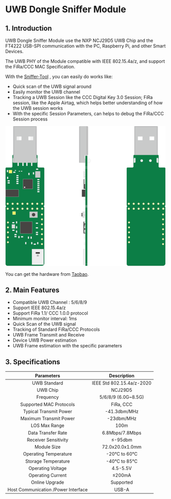 # UWB Dongle Sniffer Module

## 1. Introduction
UWB Dongle Sniffer Module use the NXP NCJ29D5 UWB Chip and the FT4222 USB-SPI communication with the PC, Raspberry Pi, and other Smart Devices.

The UWB PHY of the Module compatible with IEEE 802.15.4a/z, and support the FiRa/CCC MAC Specification.

With the [Sniffer-Tool]() , you can easily do works like:

 - Quick scan of the UWB signal around
 - Easily monitor the UWB channel
 - Tracking a UWB Session like the CCC Digital Key 3.0 Session; FiRa session, like the Apple Airtag, which helps better understanding of how the UWB session works
 - With the specific Session Parameters, can helps to debug the FiRa/CCC Session process


![UWB Dongle Device](fig/uwb_dongle.png)

You can get the hardware from [Taobao](https://item.taobao.com/item.htm?ft=t&id=846844890768).

## 2. Main Features

- Compatible UWB Channel : 5/6/8/9
- Support IEEE 802.15.4a/z
- Support FiRa 1.1/ CCC 1.0.0 protocol
- Minimum monitor interval: 1ms
- Quick Scan of the UWB signal
- Tracking of Standard FiRa/CCC Protocols
- UWB Frame Transmit and Receive
- Device UWB Power estimation
- UWB Frame estimation with the specific parameters


## 3. Specifications

|             Parameters              |        Description        |
| :---------------------------------: | :-----------------------: |
|            UWB Standard             | IEEE Std 802.15.4a/z-2020 |
|              UWB Chip               |          NCJ29D5          |
|              Frequency              |    5/6/8/9 (6.0G~8.5G)    |
|       Supported MAC Protocols       |         FiRa, CCC         |
|       Typical Transmit Power        |       -41.3dbm/MHz        |
|       Maximum Transmit Power        |        -23dbm/MHz         |
|            LOS Max Range            |           100m            |
|         Data Transfer Rate          |      6.8Mbps/7.8Mbps      |
|        Receiver Sensitivity         |          ≤-95dbm          |
|             Module Size             |      72.0x20.0x1.0mm      |
|        Operating Temperature        |       -20°C to 60°C       |
|         Storage Temperature         |       -40°C to 85°C       |
|          Operating Voltage          |         4.5-5.5V          |
|          Operating Current          |          ≤200mA           |
|           Online Upgrade            |         Supported         |
| Host Communication /Power Interface |           USB-A           |
